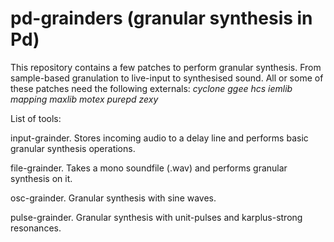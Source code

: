 pd-grainders (granular synthesis in Pd)
=======================================

This repository contains a few patches to perform granular synthesis. From sample-based granulation to live-input to synthesised sound. All or some of these patches need the following externals: *cyclone ggee hcs iemlib mapping maxlib motex purepd zexy*

List of tools:

input-grainder. Stores incoming audio to a delay line and performs basic granular synthesis operations.

file-grainder. Takes a mono soundfile (.wav) and performs granular synthesis on it.

osc-grainder. Granular synthesis with sine waves.

pulse-grainder. Granular synthesis with unit-pulses and karplus-strong resonances.
